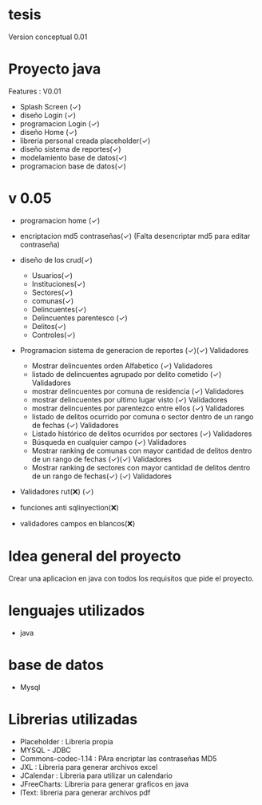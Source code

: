 # tesis

Version conceptual 0.01


# Proyecto java
Features :
	V0.01
* Splash Screen (✓) 
* diseño Login  (✓) 
* programacion Login (✓) 
* diseño Home (✓)
* libreria personal creada placeholder(✓)
* diseño sistema de reportes(✓)
* modelamiento base de datos(✓)
* programacion base de datos(✓)

# v 0.05
* programacion home (✓)
* encriptacion md5 contraseñas(✓) (Falta desencriptar md5 para editar contraseña)
* diseño de los crud(✓)
	* Usuarios(✓) 
	* Instituciones(✓) 
	* Sectores(✓) 
	* comunas(✓) 
	* Delincuentes(✓) 
	* Delincuentes parentesco (✓) 
	* Delitos(✓) 
	* Controles(✓) 
	
* Programacion sistema de generacion de reportes (✓)(✓) Validadores
	* Mostrar delincuentes orden Alfabetico (✓) Validadores
	* listado de delincuentes agrupado por delito cometido (✓) Validadores
	* mostrar delincuentes por comuna de residencia (✓)  Validadores
	* mostrar delincuentes por ultimo lugar visto  (✓)  Validadores
	* mostrar delincuentes por parentezco entre ellos (✓) Validadores
	* listado de delitos ocurrido por comuna o sector dentro de un rango de fechas (✓)  Validadores
	* Listado histórico de delitos ocurridos por sectores (✓) Validadores
	* Búsqueda en cualquier campo (✓) Validadores
	* Mostrar ranking de comunas con mayor cantidad de delitos dentro de un rango de fechas (✓)(✓) Validadores
	* Mostrar ranking de sectores con mayor cantidad de delitos dentro de un rango de fechas(✓) (✓) Validadores
	
* Validadores rut(❌) (✓)
* funciones anti sqlinyection(❌)
* validadores campos en blancos(❌)
	
# Idea general del proyecto

Crear una aplicacion en java con todos los requisitos que pide el proyecto.

# lenguajes utilizados
* java

# base de datos
* Mysql

# Librerias utilizadas
* Placeholder : Libreria propia
* MYSQL - JDBC
* Commons-codec-1.14 : PAra encriptar las contraseñas MD5
* JXL : Libreria para generar archivos excel 
* JCalendar : Libreria para utilizar un calendario
* JFreeCharts: Libreria para generar graficos en java
* IText: libreria para generar archivos pdf